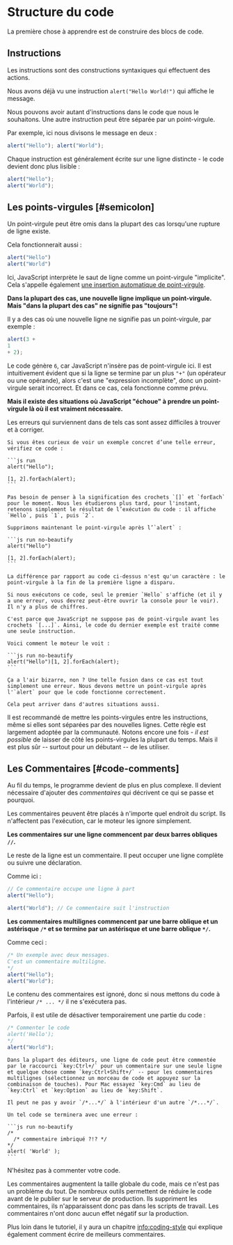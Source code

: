 # Structure du code

La première chose à apprendre est de construire des blocs de code.

## Instructions

Les instructions sont des constructions syntaxiques qui effectuent des actions.

Nous avons déjà vu une instruction `alert("Hello World!")` qui affiche le message.

Nous pouvons avoir autant d'instructions dans le code que nous le souhaitons. Une autre instruction peut être séparée par un point-virgule.

Par exemple, ici nous divisons le message en deux :

```js run no-beautify
alert("Hello"); alert("World");
```

Chaque instruction est généralement écrite sur une ligne distincte - le code devient donc plus lisible :

```js run no-beautify
alert("Hello");
alert("World");
```

## Les points-virgules [#semicolon]

Un point-virgule peut être omis dans la plupart des cas lorsqu'une rupture de ligne existe.

Cela fonctionnerait aussi :

```js run no-beautify
alert("Hello")
alert("World")
```

Ici, JavaScript interprète le saut de ligne comme un point-virgule "implicite". Cela s'appelle également [une insertion automatique de point-virgule](https://tc39.github.io/ecma262/#sec-automatic-semicolon-insertion).

**Dans la plupart des cas, une nouvelle ligne implique un point-virgule. Mais "dans la plupart des cas" ne signifie pas "toujours"!**

Il y a des cas où une nouvelle ligne ne signifie pas un point-virgule, par exemple :

```js run no-beautify
alert(3 +
1
+ 2);
```

Le code génère `6`, car JavaScript n'insère pas de point-virgule ici. Il est intuitivement évident que si la ligne se termine par un plus `"+"` (un opérateur ou une opérande), alors c'est une "expression incomplète", donc un point-virgule serait incorrect. Et dans ce cas, cela fonctionne comme prévu.

**Mais il existe des situations où JavaScript "échoue" à prendre un point-virgule là où il est vraiment nécessaire.**

Les erreurs qui surviennent dans de tels cas sont assez difficiles à trouver et à corriger.

````smart header="Un exemple d'erreur"
Si vous êtes curieux de voir un exemple concret d’une telle erreur, vérifiez ce code :

```js run
alert("Hello");

[1, 2].forEach(alert);
```

Pas besoin de penser à la signification des crochets `[]` et `forEach` pour le moment. Nous les étudierons plus tard, pour l'instant, retenons simplement le résultat de l’exécution du code : il affiche `Hello`, puis `1`, puis `2`.

Supprimons maintenant le point-virgule après l’`alert` :

```js run no-beautify
alert("Hello")

[1, 2].forEach(alert);
```

La différence par rapport au code ci-dessus n'est qu'un caractère : le point-virgule à la fin de la première ligne a disparu.

Si nous exécutons ce code, seul le premier `Hello` s'affiche (et il y a une erreur, vous devrez peut-être ouvrir la console pour le voir). Il n'y a plus de chiffres.

C'est parce que JavaScript ne suppose pas de point-virgule avant les crochets `[...]`. Ainsi, le code du dernier exemple est traité comme une seule instruction.

Voici comment le moteur le voit :

```js run no-beautify
alert("Hello")[1, 2].forEach(alert);
```

Ça a l'air bizarre, non ? Une telle fusion dans ce cas est tout simplement une erreur. Nous devons mettre un point-virgule après l'`alert` pour que le code fonctionne correctement.

Cela peut arriver dans d'autres situations aussi.
````

Il est recommandé de mettre les points-virgules entre les instructions, même si elles sont séparées par des nouvelles lignes. Cette règle est largement adoptée par la communauté. Notons encore une fois - _il est possible_ de laisser de côté les points-virgules la plupart du temps. Mais il est plus sûr -- surtout pour un débutant -- de les utiliser.

## Les Commentaires [#code-comments]

Au fil du temps, le programme devient de plus en plus complexe. Il devient nécessaire d'ajouter des _commentaires_ qui décrivent ce qui se passe et pourquoi.

Les commentaires peuvent être placés à n'importe quel endroit du script. Ils n'affectent pas l'exécution, car le moteur les ignore simplement.

**Les commentaires sur une ligne commencent par deux barres obliques `//`.**

Le reste de la ligne est un commentaire. Il peut occuper une ligne complète ou suivre une déclaration.

Comme ici :

```js run
// Ce commentaire occupe une ligne à part
alert("Hello");

alert("World"); // Ce commentaire suit l'instruction
```

**Les commentaires multilignes commencent par une barre oblique et un astérisque <code>/\*</code> et se termine par un astérisque et une barre oblique <code>\*/</code>.**

Comme ceci :

```js run
/* Un exemple avec deux messages.
C'est un commentaire multiligne.
*/
alert("Hello");
alert("World");
```

Le contenu des commentaires est ignoré, donc si nous mettons du code à l'intérieur <code>/\* ... \*/</code> il ne s'exécutera pas.

Parfois, il est utile de désactiver temporairement une partie du code :

```js run
/* Commenter le code
alert('Hello');
*/
alert("World");
```

```smart header="Utiliser les raccourcis !"
Dans la plupart des éditeurs, une ligne de code peut être commentée par le raccourci `key:Ctrl+/` pour un commentaire sur une seule ligne et quelque chose comme `key:Ctrl+Shift+/` -- pour les commentaires multilignes (sélectionnez un morceau de code et appuyez sur la combinaison de touches). Pour Mac essayez `key:Cmd` au lieu de `key:Ctrl` et `key:Option` au lieu de `key:Shift`.
```

````warn header="Les commentaires imbriqués ne sont pas supportés !"
Il peut ne pas y avoir `/*...*/` à l'intérieur d'un autre `/*...*/`.

Un tel code se terminera avec une erreur :

```js run no-beautify
/*
  /* commentaire imbriqué ?!? */
*/
alert( 'World' );
```
````

N'hésitez pas à commenter votre code.

Les commentaires augmentent la taille globale du code, mais ce n'est pas un problème du tout. De nombreux outils permettent de réduire le code avant de le publier sur le serveur de production. Ils suppriment les commentaires, ils n'apparaissent donc pas dans les scripts de travail. Les commentaires n'ont donc aucun effet négatif sur la production.

Plus loin dans le tutoriel, il y aura un chapitre <info:coding-style> qui explique également comment écrire de meilleurs commentaires.
